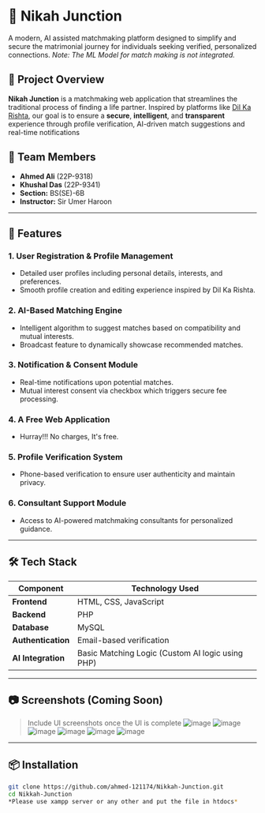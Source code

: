 # 💍 Nikah Junction

A modern, AI assisted matchmaking platform designed to simplify and secure the matrimonial journey for individuals seeking verified, personalized connections.
*Note: The ML Model for match making is not integrated.*

## 📌 Project Overview

**Nikah Junction** is a matchmaking web application that streamlines the traditional process of finding a life partner. Inspired by platforms like [Dil Ka Rishta](https://www.dilkarishta.com/), our goal is to ensure a **secure**, **intelligent**, and **transparent** experience through profile verification, AI-driven match suggestions and real-time notifications

## 👥 Team Members

- **Ahmed Ali** (22P-9318)  
- **Khushal Das** (22P-9341)
- **Section:** BS(SE)-6B  
- **Instructor:** Sir Umer Haroon

---

## 🚀 Features

### 1. User Registration & Profile Management
- Detailed user profiles including personal details, interests, and preferences.
- Smooth profile creation and editing experience inspired by Dil Ka Rishta.

### 2. AI-Based Matching Engine
- Intelligent algorithm to suggest matches based on compatibility and mutual interests.
- Broadcast feature to dynamically showcase recommended matches.

### 3. Notification & Consent Module
- Real-time notifications upon potential matches.
- Mutual interest consent via checkbox which triggers secure fee processing.

### 4. A Free Web Application
- Hurray!!! No charges, It's free.

### 5. Profile Verification System
- Phone-based verification to ensure user authenticity and maintain privacy.

### 6. Consultant Support Module
- Access to AI-powered matchmaking consultants for personalized guidance.

---

## 🛠️ Tech Stack

| Component            | Technology Used         |
|---------------------|-------------------------|
| **Frontend**        | HTML, CSS, JavaScript   |
| **Backend**         | PHP                     |
| **Database**        | MySQL                   |
| **Authentication**  | Email-based verification|
| **AI Integration**  | Basic Matching Logic (Custom AI logic using PHP) |

---

## 📷 Screenshots (Coming Soon)
> Include UI screenshots once the UI is complete
![image](https://github.com/user-attachments/assets/c7774bd1-49e4-4568-b7f0-74524b3dd29a)
![image](https://github.com/user-attachments/assets/1cec5ec1-570e-490c-a9e5-a74d8c663464)
![image](https://github.com/user-attachments/assets/2b86b57b-75f3-490b-b79c-84c95e460c3f)
![image](https://github.com/user-attachments/assets/31f3437d-35b3-4792-ba3e-cdb8ca7de4f7)
> ![image](https://github.com/user-attachments/assets/ca08e23e-f1c7-46a9-84ce-f5bc50c0a71a)
![image](https://github.com/user-attachments/assets/45fffa84-cc37-474f-baab-5ff08b7492b8)

---

## 📦 Installation

```bash
git clone https://github.com/ahmed-121174/Nikkah-Junction.git
cd Nikkah-Junction
*Please use xampp server or any other and put the file in htdocs*

